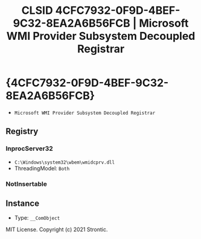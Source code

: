 ﻿---
title: "CLSID 4CFC7932-0F9D-4BEF-9C32-8EA2A6B56FCB | Microsoft WMI Provider Subsystem Decoupled Registrar"
excerpt: What is COM-Object CLSID 4CFC7932-0F9D-4BEF-9C32-8EA2A6B56FCB?
---

# {4CFC7932-0F9D-4BEF-9C32-8EA2A6B56FCB}

* `Microsoft WMI Provider Subsystem Decoupled Registrar`

## Registry


### InprocServer32

* `C:\Windows\system32\wbem\wmidcprv.dll`
* ThreadingModel: `Both`

### NotInsertable


## Instance

* Type: `__ComObject`

MIT License. Copyright (c) 2021 Strontic.



